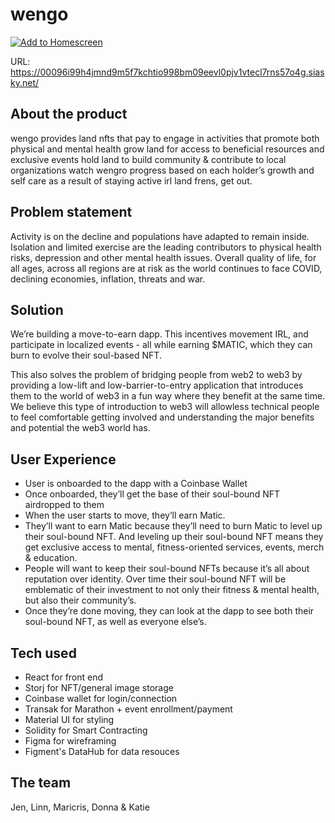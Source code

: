 # wengo

[![Add to Homescreen](https://img.shields.io/badge/Skynet-Add%20To%20Homescreen-00c65e?logo=skynet&labelColor=0d0d0d)](https://homescreen.hns.siasky.net/#/skylink/AACTSSmJJ2u1NivPRkeywlKF2Alzv1Bmfw_65lT7vwp8Eg)

URL: https://00096i99h4jmnd9m5f7kchtio998bm09eevl0pjv1vtecl7rns57o4g.siasky.net/


## About the product
wengo provides land nfts that pay to engage in activities that promote both physical and mental health grow land for access to beneficial resources and exclusive events hold land to build community & contribute to local organizations watch wengro progress based on each holder’s growth and self care as a result of staying active irl land frens, get out.

## Problem statement
Activity is on the decline and populations have adapted to remain inside. Isolation and limited exercise are the leading contributors to physical health risks,  depression and other mental health issues. Overall quality of life, for all ages, across all regions are at risk as the world continues to face COVID, declining economies, inflation, threats and war.   

## Solution
We’re building a move-to-earn dapp. This incentives movement IRL, and participate in localized events - all while earning $MATIC, which they can burn to evolve their soul-based NFT.

This also solves the problem of bridging people from web2 to web3 by providing a low-lift and low-barrier-to-entry application that introduces them to the world of web3 in a fun way where they benefit at the same time. We believe this type of introduction to web3 will allowless technical people to feel comfortable getting involved and understanding the major benefits and potential the web3 world has. 

## User Experience
- User is onboarded to the dapp with a Coinbase Wallet
- Once onboarded, they’ll get the base of their soul-bound NFT airdropped to them
- When the user starts to move, they’ll earn Matic.
- They’ll want to earn Matic because they’ll need to burn Matic to level up their soul-bound NFT. And leveling up their soul-bound NFT means they get exclusive access to mental, fitness-oriented services, events, merch & education.
- People will want to keep their soul-bound NFTs because it’s all about reputation over identity. Over time their soul-bound NFT will be emblematic of their investment to not only their fitness & mental health, but also their community’s.
- Once they’re done moving, they can look at the dapp to see both their soul-bound NFT, as well as everyone else’s.


## Tech used
- React for front end 
- Storj for NFT/general image storage 
- Coinbase wallet for login/connection 
- Transak for Marathon + event enrollment/payment 
- Material UI for styling
- Solidity for Smart Contracting 
- Figma for wireframing 
- Figment's DataHub for data resouces

## The team
Jen, Linn, Maricris, Donna & Katie 
